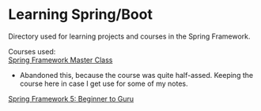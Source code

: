 # Learning Spring/Boot

Directory used for learning projects and courses in the Spring Framework.

Courses used:  
[Spring Framework Master Class](https://www.udemy.com/course/spring-tutorial-for-beginners/)
 - Abandoned this, because the course was quite half-assed. Keeping the course here in case I get use for some of my notes.
 
 [Spring Framework 5: Beginner to Guru](https://www.udemy.com/course/spring-framework-5-beginner-to-guru/learn/lecture/10551206#overview)
 